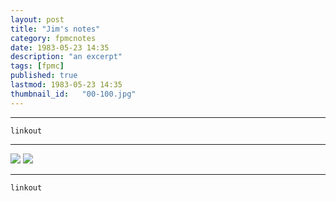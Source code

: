 ```yaml
---
layout: post
title: "Jim's notes"
category: fpmcnotes
date: 1983-05-23 14:35
description: "an excerpt"
tags: [fpmc]
published: true
lastmod: 1983-05-23 14:35
thumbnail_id:	"00-100.jpg"
---
```


*****

`linkout`

*****

<img src="{{ site.url }}/assets/img/ca17.jpg" />

<img src="{{ site.url }}/assets/img/ca18.jpg" />


*****
`linkout`
